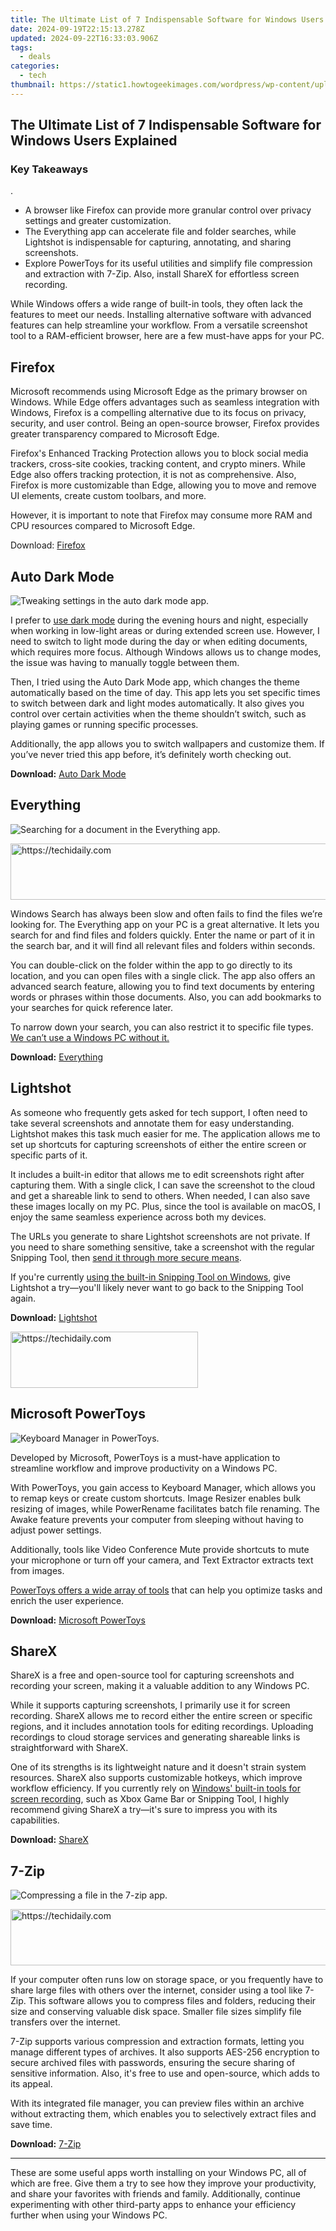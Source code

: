 ```yaml
---
title: The Ultimate List of 7 Indispensable Software for Windows Users Explained
date: 2024-09-19T22:15:13.278Z
updated: 2024-09-22T16:33:03.906Z
tags:
  - deals
categories:
  - tech
thumbnail: https://static1.howtogeekimages.com/wordpress/wp-content/uploads/2024/07/a-laptop-with-windows-11-and-some-apps-coming-out-of-the-screen.jpg
---
```


## The Ultimate List of 7 Indispensable Software for Windows Users Explained

### Key Takeaways

.

* A browser like Firefox can provide more granular control over privacy settings and greater customization.
* The Everything app can accelerate file and folder searches, while Lightshot is indispensable for capturing, annotating, and sharing screenshots.
* Explore PowerToys for its useful utilities and simplify file compression and extraction with 7-Zip. Also, install ShareX for effortless screen recording.

 While Windows offers a wide range of built-in tools, they often lack the features to meet our needs. Installing alternative software with advanced features can help streamline your workflow. From a versatile screenshot tool to a RAM-efficient browser, here are a few must-have apps for your PC.

##  Firefox

 Microsoft recommends using Microsoft Edge as the primary browser on Windows. While Edge offers advantages such as seamless integration with Windows, Firefox is a compelling alternative due to its focus on privacy, security, and user control. Being an open-source browser, Firefox provides greater transparency compared to Microsoft Edge.

 Firefox's Enhanced Tracking Protection allows you to block social media trackers, cross-site cookies, tracking content, and crypto miners. While Edge also offers tracking protection, it is not as comprehensive. Also, Firefox is more customizable than Edge, allowing you to move and remove UI elements, create custom toolbars, and more.

 However, it is important to note that Firefox may consume more RAM and CPU resources compared to Microsoft Edge.

 Download: [Firefox](https://www.mozilla.org/en-US/firefox/windows/) 

##  Auto Dark Mode

![Tweaking settings in the auto dark mode app.](https://static1.howtogeekimages.com/wordpress/wp-content/uploads/2024/07/2-tweaking-settings-in-the-auto-dark-mode-app.jpg) 

 I prefer to [use dark mode](https://smart-video-creator.techidaily.com/new-from-beginner-to-pro-6-adobe-premiere-tips-to-transform-your-video-editing/) during the evening hours and night, especially when working in low-light areas or during extended screen use. However, I need to switch to light mode during the day or when editing documents, which requires more focus. Although Windows allows us to change modes, the issue was having to manually toggle between them.

 Then, I tried using the Auto Dark Mode app, which changes the theme automatically based on the time of day. This app lets you set specific times to switch between dark and light modes automatically. It also gives you control over certain activities when the theme shouldn’t switch, such as playing games or running specific processes.

 Additionally, the app allows you to switch wallpapers and customize them. If you’ve never tried this app before, it’s definitely worth checking out.

**Download:** [Auto Dark Mode](https://apps.microsoft.com/detail/xp8jk4hzbvf435) 

##  Everything

![Searching for a document in the Everything app.](https://static1.howtogeekimages.com/wordpress/wp-content/uploads/2024/07/3-searching-for-a-document-in-the-everything-app.jpg) 

<!-- affiliate ads begin -->
<a href="https://aligracehair.sjv.io/c/5597632/1880976/19272" target="_top" id="1880976">
  <img src="//a.impactradius-go.com/display-ad/19272-1880976" border="0" alt="https://techidaily.com" width="728" height="90"/>
</a>
<img height="0" width="0" src="https://aligracehair.sjv.io/i/5597632/1880976/19272" style="position:absolute;visibility:hidden;" border="0" />
<!-- affiliate ads end -->

 Windows Search has always been slow and often fails to find the files we’re looking for. The Everything app on your PC is a great alternative. It lets you search for and find files and folders quickly. Enter the name or part of it in the search bar, and it will find all relevant files and folders within seconds.

 You can double-click on the folder within the app to go directly to its location, and you can open files with a single click. The app also offers an advanced search feature, allowing you to find text documents by entering words or phrases within those documents. Also, you can add bookmarks to your searches for quick reference later.

 To narrow down your search, you can also restrict it to specific file types. [We can’t use a Windows PC without it.](https://facebook-video-content.techidaily.com/seamless-share-youtube-videos-set-up-autoplay-on-fb-for-2024/) 

**Download:** [Everything](https://www.voidtools.com/downloads/) 

##  Lightshot

 As someone who frequently gets asked for tech support, I often need to take several screenshots and annotate them for easy understanding. Lightshot makes this task much easier for me. The application allows me to set up shortcuts for capturing screenshots of either the entire screen or specific parts of it.

 It includes a built-in editor that allows me to edit screenshots right after capturing them. With a single click, I can save the screenshot to the cloud and get a shareable link to send to others. When needed, I can also save these images locally on my PC. Plus, since the tool is available on macOS, I enjoy the same seamless experience across both my devices.

 The URLs you generate to share Lightshot screenshots are not private. If you need to share something sensitive, take a screenshot with the regular Snipping Tool, then [send it through more secure means](https://youtube-clips.techidaily.com/2024-approved-create-a-unique-identity-personalize-your-youtube-url-today/).

 If you're currently [using the built-in Snipping Tool on Windows](https://fox-direct.techidaily.com/updated-2024-approved-selecting-excellent-steadicams-to-elevate-your-dslr-cinematic-outputs/), give Lightshot a try—you'll likely never want to go back to the Snipping Tool again.

**Download:** [Lightshot](https://app.prntscr.com/en/download.html) 

<!-- affiliate ads begin -->
<a href="https://aligracehair.sjv.io/c/5597632/2087248/19272" target="_top" id="2087248">
  <img src="//a.impactradius-go.com/display-ad/19272-2087248" border="0" alt="https://techidaily.com" width="300" height="90"/>
</a>
<img height="0" width="0" src="https://aligracehair.sjv.io/i/5597632/2087248/19272" style="position:absolute;visibility:hidden;" border="0" />
<!-- affiliate ads end -->

##  Microsoft PowerToys

![Keyboard Manager in PowerToys.](https://static1.howtogeekimages.com/wordpress/wp-content/uploads/2024/07/image-6.png) 

 Developed by Microsoft, PowerToys is a must-have application to streamline workflow and improve productivity on a Windows PC.

 With PowerToys, you gain access to Keyboard Manager, which allows you to remap keys or create custom shortcuts. Image Resizer enables bulk resizing of images, while PowerRename facilitates batch file renaming. The Awake feature prevents your computer from sleeping without having to adjust power settings.

 Additionally, tools like Video Conference Mute provide shortcuts to mute your microphone or turn off your camera, and Text Extractor extracts text from images.

[PowerToys offers a wide array of tools](https://facebook-video-footage.techidaily.com/updated-2024-approved-auto-play-youtube-iphoneandroid-no-notification/) that can help you optimize tasks and enrich the user experience.

**Download:** [Microsoft PowerToys](https://apps.microsoft.com/detail/xp89dcgq3k6vld) 

##  ShareX

 ShareX is a free and open-source tool for capturing screenshots and recording your screen, making it a valuable addition to any Windows PC.

 While it supports capturing screenshots, I primarily use it for screen recording. ShareX allows me to record either the entire screen or specific regions, and it includes annotation tools for editing recordings. Uploading recordings to cloud storage services and generating shareable links is straightforward with ShareX.

 One of its strengths is its lightweight nature and it doesn't strain system resources. ShareX also supports customizable hotkeys, which improve workflow efficiency. If you currently rely on [Windows' built-in tools for screen recording](https://tiktok-video-recordings.techidaily.com/updated-choreography-in-clicks-constructing-captivating-mac-based-tiktok-dancing-for-2024/), such as Xbox Game Bar or Snipping Tool, I highly recommend giving ShareX a try—it's sure to impress you with its capabilities.

**Download:** [ShareX](https://getsharex.com/downloads) 

##  7-Zip

![Compressing a file in the 7-zip app.](https://static1.howtogeekimages.com/wordpress/wp-content/uploads/2024/07/4-compressing-a-file-in-the-7-zip-app.jpg) 

<!-- affiliate ads begin -->
<a href="https://aligracehair.sjv.io/c/5597632/1975807/19272" target="_top" id="1975807">
  <img src="//a.impactradius-go.com/display-ad/19272-1975807" border="0" alt="https://techidaily.com" width="728" height="90"/>
</a>
<img height="0" width="0" src="https://aligracehair.sjv.io/i/5597632/1975807/19272" style="position:absolute;visibility:hidden;" border="0" />
<!-- affiliate ads end -->

 If your computer often runs low on storage space, or you frequently have to share large files with others over the internet, consider using a tool like 7-Zip. This software allows you to compress files and folders, reducing their size and conserving valuable disk space. Smaller file sizes simplify file transfers over the internet.

 7-Zip supports various compression and extraction formats, letting you manage different types of archives. It also supports AES-256 encryption to secure archived files with passwords, ensuring the secure sharing of sensitive information. Also, it's free to use and open-source, which adds to its appeal.

 With its integrated file manager, you can preview files within an archive without extracting them, which enables you to selectively extract files and save time.

**Download:** [7-Zip](https://www.7-zip.org/download.html) 

---

 These are some useful apps worth installing on your Windows PC, all of which are free. Give them a try to see how they improve your productivity, and share your favorites with friends and family. Additionally, continue experimenting with other third-party apps to enhance your efficiency further when using your Windows PC.

<ins class="adsbygoogle"
     style="display:block"
     data-ad-format="autorelaxed"
     data-ad-client="ca-pub-7571918770474297"
     data-ad-slot="1223367746"></ins>

<ins class="adsbygoogle"
     style="display:block"
     data-ad-client="ca-pub-7571918770474297"
     data-ad-slot="8358498916"
     data-ad-format="auto"
     data-full-width-responsive="true"></ins>



